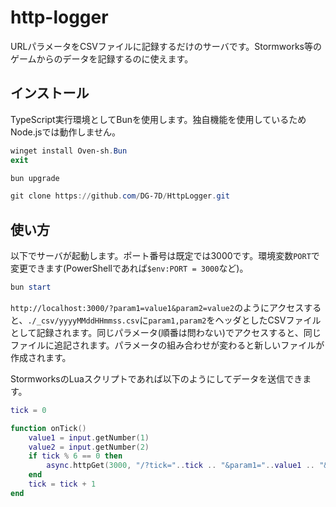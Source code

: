 # http-logger

URLパラメータをCSVファイルに記録するだけのサーバです。Stormworks等のゲームからのデータを記録するのに使えます。

## インストール

TypeScript実行環境としてBunを使用します。独自機能を使用しているためNode.jsでは動作しません。

```powershell
winget install Oven-sh.Bun
exit
```

```powershell
bun upgrade

git clone https://github.com/DG-7D/HttpLogger.git
```

## 使い方

以下でサーバが起動します。ポート番号は既定では3000です。環境変数`PORT`で変更できます(PowerShellであれば`$env:PORT = 3000`など)。

```powershell
bun start
```

`http://localhost:3000/?param1=value1&param2=value2`のようにアクセスすると、`./_csv/yyyyMMddHHmmss.csv`に`param1,param2`をヘッダとしたCSVファイルとして記録されます。同じパラメータ(順番は問わない)でアクセスすると、同じファイルに追記されます。パラメータの組み合わせが変わると新しいファイルが作成されます。

StormworksのLuaスクリプトであれば以下のようにしてデータを送信できます。

```lua
tick = 0

function onTick()
    value1 = input.getNumber(1)
    value2 = input.getNumber(2)
	if tick % 6 == 0 then
		async.httpGet(3000, "/?tick="..tick .. "&param1="..value1 .. "&param2="..value2)
	end
	tick = tick + 1
end
```